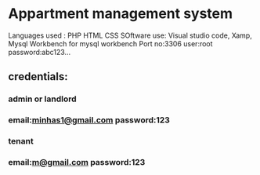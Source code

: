 # Appartment management system
Languages used  : PHP HTML CSS 
SOftware use: Visual studio code, Xamp, Mysql Workbench
for mysql workbench Port no:3306
user:root
password:abc123...

## credentials:
### admin or landlord
### email:minhas1@gmail.com password:123
### tenant
### email:m@gmail.com password:123


